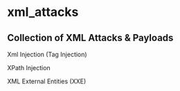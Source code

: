 # xml_attacks
## Collection of XML Attacks &amp; Payloads

Xml Injection (Tag Injection) 

XPath Injection

XML External Entities (XXE)
